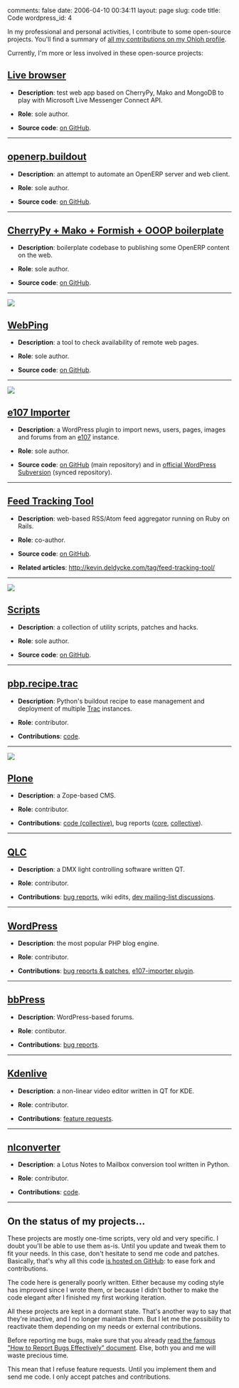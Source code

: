 comments: false
date: 2006-04-10 00:34:11
layout: page
slug: code
title: Code
wordpress_id: 4

In my professional and personal activities, I contribute to some open-source projects. You'll find a summary of [all my contributions on my Ohloh profile](http://ohloh.net/accounts/kevin).

Currently, I'm more or less involved in these open-source projects:

## [Live browser](http://github.com/kdeldycke/live_browser)

  * **Description**: test web app based on CherryPy, Mako and MongoDB to play with Microsoft Live Messenger Connect API.

  * **Role**: sole author.

  * **Source code**: [on GitHub](http://github.com/kdeldycke/live_browser).

* * *

## [openerp.buildout](http://github.com/kdeldycke/openerp.buildout)

  * **Description**: an attempt to automate an OpenERP server and web client.

  * **Role**: sole author.

  * **Source code**: [on GitHub](http://github.com/kdeldycke/openerp.buildout).

* * *

## [CherryPy + Mako + Formish + OOOP boilerplate](http://github.com/kdeldycke/cherrypy_mako_formish_ooop_boilerplate)

  * **Description**: boilerplate codebase to publishing some OpenERP content on the web.

  * **Role**: sole author.

  * **Source code**: [on GitHub](http://github.com/kdeldycke/cherrypy_mako_formish_ooop_boilerplate).

* * *

[![](/static/uploads/2011/08/webping-dashboard.png)](/static/uploads/2011/08/webping-dashboard.png)

## [WebPing](http://github.com/kdeldycke/webping)

  * **Description**: a tool to check availability of remote web pages.

  * **Role**: sole author.

  * **Source code**: [on GitHub](http://github.com/kdeldycke/webping).

* * *

[![](/static/uploads/2011/04/e107-importer-12-option-panel.png)](/static/uploads/2011/05/e107-importer-v1-3-option-panel.png)

## [e107 Importer](http://wordpress.org/extend/plugins/e107-importer/)

  * **Description**: a WordPress plugin to import news, users, pages, images and forums from an [e107](http://www.e107.org) instance.

  * **Role**: sole author.

  * **Source code**: [on GitHub](http://github.com/kdeldycke/e107-importer) (main repository) and in [official WordPress Subversion](http://plugins.trac.wordpress.org/browser/e107-importer) (synced repository).

* * *

## [Feed Tracking Tool](http://github.com/kdeldycke/feed-tracking-tool)

  * **Description**: web-based RSS/Atom feed aggregator running on Ruby on Rails.

  * **Role**: co-author.

  * **Source code**: [on GitHub](http://github.com/kdeldycke/feed-tracking-tool).

  * **Related articles**: http://kevin.deldycke.com/tag/feed-tracking-tool/

* * *

[![](/static/uploads/2006/04/gnu-gpl-logo.png)](/static/uploads/2006/04/gnu-gpl-logo.png)

## [Scripts](http://github.com/kdeldycke/scripts)

  * **Description**: a collection of utility scripts, patches and hacks.

  * **Role**: sole author.

  * **Source code**: [on GitHub](http://github.com/kdeldycke/scripts).

* * *

## [pbp.recipe.trac](http://pypi.python.org/pypi/pbp.recipe.trac)

  * **Description**: Python's buildout recipe to ease management and deployment of multiple [Trac](http://trac.edgewall.org) instances.

  * **Role**: contributor.

  * **Contributions**: [code](http://bitbucket.org/tarek/atomisator/changesets).

* * *

![](/static/uploads/2006/04/plone-logo.png)

## [Plone](http://plone.org)

  * **Description**: a Zope-based CMS.

  * **Role**: contributor.

  * **Contributions**: [code (collective)](http://dev.plone.org/collective/search?q=kdeldycke&changeset=on), bug reports ([core](http://dev.plone.org/plone/search?q=kdeldycke&ticket=on), [collective](http://plone.org/author/kdeldycke)).

* * *

## [QLC](http://sourceforge.net/projects/qlc/)

  * **Description**: a DMX light controlling software written QT.

  * **Role**: contributor.

  * **Contributions**: [bug reports](http://sourceforge.net/apps/trac/qlc/query?reporter=~kevin-deldycke), wiki edits, [dev mailing-list discussions](http://sourceforge.net/search/index.php?group_id=44856&type_of_search=mlists&ml_name=qlc-devel&words=%22Kevin+Deldycke%22).

* * *

## [WordPress](http://wordpress.org)

  * **Description**: the most popular PHP blog engine.

  * **Role**: contributor.

  * **Contributions**: [bug reports & patches](http://core.trac.wordpress.org/query?reporter=~Coolkevman), [e107-importer plugin](http://wordpress.org/extend/plugins/e107-importer/).

* * *

## [bbPress](http://bbpress.org)

  * **Description**: WordPress-based forums.

  * **Role**: contibutor.

  * **Contributions**: [bug reports](http://trac.bbpress.org/query?reporter=~Coolkevman).

* * *

## [Kdenlive](http://kdenlive.org)

  * **Description**: a non-linear video editor written in QT for KDE.

  * **Role**: contributor.

  * **Contributions**: [feature requests](http://google.com/search?q="kevin-deldycke"+site%3Akdenlive.org%2Fmantis%2F).

* * *

## [nlconverter](http://code.google.com/p/nlconverter)

  * **Description**: a Lotus Notes to Mailbox conversion tool written in Python.

  * **Role**: contributor.

  * **Contributions**: [code](http://code.google.com/p/nlconverter/people/detail?u=kevin.deldycke).

* * *

## On the status of my projects...

These projects are mostly one-time scripts, very old and very specific. I doubt you'll be able to use them as-is. Until you update and tweak them to fit your needs. In this case, don't hesitate to send me code and patches. Basically, that's why all this code [is hosted on GitHub](http://github.com/kdeldycke): to ease fork and contributions.

The code here is generally poorly written. Either because my coding style has improved since I wrote them, or because I didn't bother to make the code elegant after I finished my first working iteration.

All these projects are kept in a dormant state. That's another way to say that they're inactive, and I no longer maintain them. But I let me the possibility to reactivate them depending on my needs or external contributions.

Before reporting me bugs, make sure that you already [read the famous "How to Report Bugs Effectively" document](http://www.chiark.greenend.org.uk/~sgtatham/bugs.html). Else, both you and me will waste precious time.

This mean that I refuse feature requests. Until you implement them and send me code. I only accept patches and contributions.
